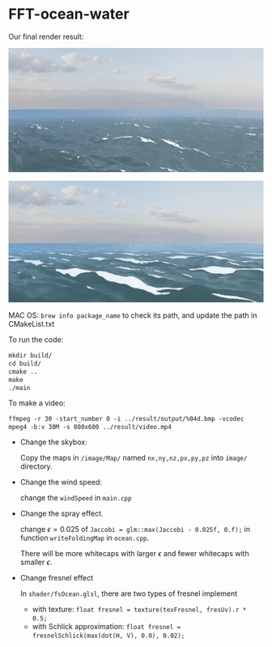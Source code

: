# FFT-ocean-water

Our final render result:

![image1](image/Final_results/image1.png)

![image2](image/Final_results/image2.jpg)

MAC OS:
`brew info package_name` to check its path, and update the path in CMakeList.txt

To run the code:

```
mkdir build/
cd build/
cmake ..
make
./main
```

To make a video:

```
ffmpeg -r 30 -start_number 0 -i ../result/output/%04d.bmp -vcodec mpeg4 -b:v 30M -s 800x600 ../result/video.mp4
```

- Change the skybox:

  Copy the maps in `/image/Map/`  named `nx,ny,nz,px,py,pz` into 	`image/` directory.

- Change the wind speed:

  change the `windSpeed` in `main.cpp`

- Change the spray effect.

  change $\epsilon= 0.025$ of  `Jaccobi = glm::max(Jaccobi - 0.025f, 0.f);` in function `writeFoldingMap` in `ocean.cpp`.

  There will be more whitecaps with larger $\epsilon$ and fewer whitecaps with smaller $\epsilon$.

- Change fresnel effect

  In `shader/fsOcean.glsl`, there are two types of fresnel implement

  - with texture: `float fresnel = texture(texFresnel, fresUv).r * 0.5;`
  - with Schlick approximation: `float fresnel = fresnelSchlick(max(dot(H, V), 0.0), 0.02);`

